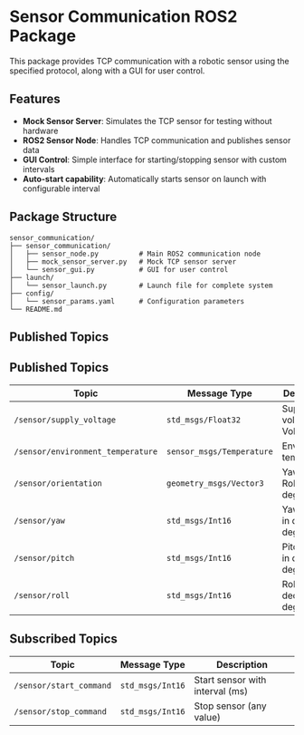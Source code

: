 # Sensor Communication ROS2 Package

This package provides TCP communication with a robotic sensor using the specified protocol, along with a GUI for user control.

## Features

- **Mock Sensor Server**: Simulates the TCP sensor for testing without hardware
- **ROS2 Sensor Node**: Handles TCP communication and publishes sensor data
- **GUI Control**: Simple interface for starting/stopping sensor with custom intervals
- **Auto-start capability**: Automatically starts sensor on launch with configurable interval

## Package Structure

```
sensor_communication/
├── sensor_communication/
│   ├── sensor_node.py          # Main ROS2 communication node
│   ├── mock_sensor_server.py   # Mock TCP sensor server
│   └── sensor_gui.py           # GUI for user control
├── launch/
│   └── sensor_launch.py        # Launch file for complete system
├── config/
│   └── sensor_params.yaml      # Configuration parameters
└── README.md
```

## Published Topics

## Published Topics

| Topic | Message Type | Description |
|-------|-------------|-------------|
| `/sensor/supply_voltage` | `std_msgs/Float32` | Supply voltage in Volts |
| `/sensor/environment_temperature` | `sensor_msgs/Temperature` | Environment temperature |
| `/sensor/orientation` | `geometry_msgs/Vector3` | Yaw, Pitch, Roll in degrees |
| `/sensor/yaw` | `std_msgs/Int16` | Yaw angle in deci-degrees |
| `/sensor/pitch` | `std_msgs/Int16` | Pitch angle in deci-degrees |
| `/sensor/roll` | `std_msgs/Int16` | Roll angle in deci-degrees |


## Subscribed Topics

| Topic | Message Type | Description |
|-------|-------------|-------------|
| `/sensor/start_command` | `std_msgs/Int16` | Start sensor with interval (ms) |
| `/sensor/stop_command` | `std_msgs/Int16` | Stop sensor (any value) |

